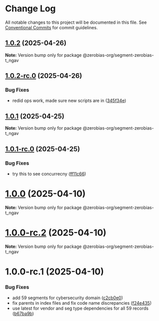 # Change Log

All notable changes to this project will be documented in this file.
See [Conventional Commits](https://conventionalcommits.org) for commit guidelines.

## [1.0.2](https://github.com/zerobias-org/segment/compare/@zerobias-org/segment-zerobias-t_ngav@1.0.2-rc.0...@zerobias-org/segment-zerobias-t_ngav@1.0.2) (2025-04-26)

**Note:** Version bump only for package @zerobias-org/segment-zerobias-t_ngav





## [1.0.2-rc.0](https://github.com/zerobias-org/segment/compare/@zerobias-org/segment-zerobias-t_ngav@1.0.1...@zerobias-org/segment-zerobias-t_ngav@1.0.2-rc.0) (2025-04-26)


### Bug Fixes

* redid ops work, made sure new scripts are in ([345f34e](https://github.com/zerobias-org/segment/commit/345f34ec926029dc141943b3e321676adb4a2888))





## [1.0.1](https://github.com/zerobias-org/segment/compare/@zerobias-org/segment-zerobias-t_ngav@1.0.1-rc.0...@zerobias-org/segment-zerobias-t_ngav@1.0.1) (2025-04-25)

**Note:** Version bump only for package @zerobias-org/segment-zerobias-t_ngav





## [1.0.1-rc.0](https://github.com/zerobias-org/segment/compare/@zerobias-org/segment-zerobias-t_ngav@1.0.0...@zerobias-org/segment-zerobias-t_ngav@1.0.1-rc.0) (2025-04-25)


### Bug Fixes

* try this to see concurrecny ([ff11c66](https://github.com/zerobias-org/segment/commit/ff11c66d67cb9f185098fd640d4139178d29ae22))





# [1.0.0](https://github.com/zerobias-org/segment/compare/@zerobias-org/segment-zerobias-t_ngav@1.0.0-rc.2...@zerobias-org/segment-zerobias-t_ngav@1.0.0) (2025-04-10)

**Note:** Version bump only for package @zerobias-org/segment-zerobias-t_ngav





# [1.0.0-rc.2](https://github.com/zerobias-org/segment/compare/@zerobias-org/segment-zerobias-t_ngav@1.0.0-rc.1...@zerobias-org/segment-zerobias-t_ngav@1.0.0-rc.2) (2025-04-10)

**Note:** Version bump only for package @zerobias-org/segment-zerobias-t_ngav





# 1.0.0-rc.1 (2025-04-10)


### Bug Fixes

* add 59 segments for cybersecurity domain ([c2cb0e0](https://github.com/zerobias-org/segment/commit/c2cb0e0c1f1eabb51d7f5a6ae6db98c1516fcdbe))
* fix parents in index files and fix code name discrepancies ([f24e435](https://github.com/zerobias-org/segment/commit/f24e4352453caaa05074cc6bb66ee8ed21a4f11d))
* use latest for vendor and seg type dependencies for all 59 records ([b67ba9b](https://github.com/zerobias-org/segment/commit/b67ba9bed7a90fad3b084161ebc603b5b35214b8))
